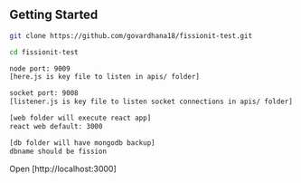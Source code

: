 ## Getting Started

```sh
git clone https://github.com/govardhana18/fissionit-test.git

cd fissionit-test

node port: 9009
[here.js is key file to listen in apis/ folder]

socket port: 9008
[listener.js is key file to listen socket connections in apis/ folder]

[web folder will execute react app]
react web default: 3000

[db folder will have mongodb backup]
dbname should be fission
```

Open [http://localhost:3000]<br>

